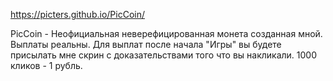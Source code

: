 https://picters.github.io/PicCoin/

PicCoin - Неофициальная неверефицированная монета созданная мной. Выплаты реальны. Для выплат после начала "Игры" вы будете присылать мне скрин с доказательствами того что вы накликали. 1000 кликов - 1 рубль.
